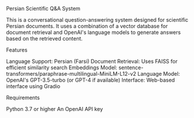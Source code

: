 Persian Scientific Q&A System

This is a conversational question-answering system designed for scientific Persian documents. It uses a combination of a vector database for document retrieval and OpenAI's language models to generate answers based on the retrieved content.

Features

Language Support: Persian (Farsi)
Document Retrieval: Uses FAISS for efficient similarity search
Embeddings Model: sentence-transformers/paraphrase-multilingual-MiniLM-L12-v2
Language Model: OpenAI's GPT-3.5-turbo (or GPT-4 if available)
Interface: Web-based interface using Gradio

Requirements

Python 3.7 or higher
An OpenAI API key


